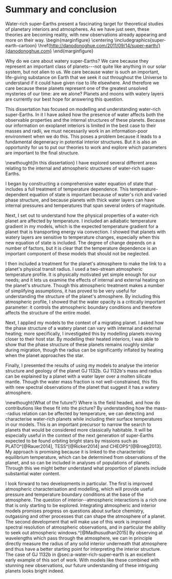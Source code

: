 # Summary and conclusion

Water-rich super-Earths present a fascinating target for theoretical studies of planetary interiors and atmospheres.
As we have just seen, these theories are becoming reality, with new observations already appearing and more on their way.
\begin{marginfigure}
\centering
\includegraphics{super-earth-cartoon}
\href{http://danodonoghue.com/2011/09/14/super-earth/}{danodonoghue.com}
\end{marginfigure}

Why do we care about watery super-Earths?
We care because they represent an important class of planets---not quite like anything in our solar system, but not alien to us.
We care because water is such an important, life-giving substance on Earth that we seek it out throughout the Universe to understand if it could have given rise to life elsewhere.
And therefore we care because these planets represent one of the greatest unsolved mysteries of our time: are we alone?
Planets and moons with watery layers are currently our best hope for answering this question.

This dissertation has focused on modelling and understanding water-rich super-Earths.
In it I have asked how the presence of water affects both the observable properties and the internal structures of these planets.
Because our information on exoplanet interiors is limited in the best case to their masses and radii, we must necessarily work in an information-poor environment when we do this.
This poses a problem because it leads to a fundamental degeneracy in potential interior structures.
But it is also an opportunity for us to put our theories to work and explore which parameters are important to the final structure.

\newthought{In this dissertation} I have explored several different areas relating to the internal and atmospheric structures of water-rich super-Earths.

I began by constructing a comprehensive water equation of state that includes a full treatment of temperature dependence.
This temperature-dependent equation of state is important because of water's rich and varied phase structure, and because planets with thick water layers can have internal pressures and temperatures that span several orders of magnitude.

Next, I set out to understand how the physical properties of a water-rich planet are affected by temperature.
I included an adiabatic temperature gradient in my models, which is the expected temperature gradient for a planet that is transporting energy via convection.
I showed that planets with watery layers are sensitive to temperature changes, especially when this new equation of state is included.
The degree of change depends on a number of factors, but it is clear that the temperature dependence is an important component of these models that should not be neglected.

I then included a treatment for the planet's atmosphere to make the link to a planet's physical transit radius.
I used a two-stream atmospheric temperature profile.
It is physically motivated yet simple enough for our needs; and it lets us examine the effects of internal and external heating on the planet's structure.
Though this atmospheric treatment makes a number of simplifying assumptions, it has proved to be very useful for understanding the structure of the planet's atmosphere.
By including this atmospheric profile, I showed that the water opacity is a critically important parameter: it controls the atmospheric boundary conditions and therefore affects the structure of the entire model.

Next, I applied my models to the context of a migrating planet.
I asked how the phase structure of a watery planet can vary with internal and external heating; more specifically, I investigated this by modelling planets moving closer to their host star.
By modelling their heated interiors, I was able to show that the phase structure of these planets remains roughly similar during migration, though the radius can be significantly inflated by heating when the planet approaches the star.

Finally, I presented the results of using my models to analyse the interior structure and geology of the planet GJ 1132b.
GJ 1132b's mass and radius can be explained by a planet with a water layer over a molten silicate mantle.
Though the water mass fraction is not well-constrained, this fits with new spectral observations of the planet that suggest it has a watery atmosphere.

\newthought{What of the future?}
Where is the field headed, and how do contributions like these fit into the picture?
By understanding how the mass--radius relation can be affected by temperature, we can detecting and characterise water-rich planets while including their surface temperatures in our models.
This is an important precursor to narrow the search to planets that would be considered more classically habitable.
It will be especially useful in the context of the next generation of super-Earths expected to be found orbiting bright stars by missions such as PLATO^[@Rauer2014], TESS^[@Ricker2014] and CHEOPS^[@Broeg2013].
My approach is promising because it is linked to the characteristic equilibrium temperature, which can be determined from observations of the planet, and so can be included in analyses of populations of planets.
Through this we might better understand what proportion of planets include substantial water content.

I look forward to two developments in particular.
The first is improved atmospheric characterisation and modelling, which will provide useful pressure and temperature boundary conditions at the base of the atmosphere.
The question of interior--atmospheric interactions is a rich one that is only starting to be explored.
Integrating atmospheric and interior models promises progress on questions about surface chemistry, outgassing and other processes that can shape the atmosphere of a planet.
The second development that will make use of this work is improved spectral resolution of atmospheric observations, and in particular the ability to seek out atmospheric windows.^[@Madhusudhan2015]
By observing at wavelengths which pass through the atmosphere, we can in principle directly measure the radius of any solid interior underneath that atmosphere and thus have a better starting point for interpreting the interior structure.
The case of GJ 1132b in @sec:a-water-rich-super-earth is an excellent early example of this sort of work.
With models like these combined with stunning new observations, our future understanding of these intriguing planets looks bright indeed.
